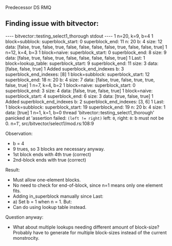 

Predecessor DS
RMQ


## Finding issue with bitvector:

---- bitvector::testing_select1_thorough stdout ----
1 n=20, k=9, b=4
1 block=subblock: superblock_start: 0 superblock_end: 11 n: 20 b: 4 size: 12 data: [false, true, false, true, false, false, false, false, true, false, false, true]
1     n=12, k=4, b=3
1     block=naive: superblock_start: 0 superblock_end: 8  size: 9 data: [false, true, false, true, false, false, false, false, true]
1     Last: 
1     block=lookup_table: superblock_start: 9 superblock_end: 11 size: 3 data: [false, false, true]
1     Added superblock_end_indexes b: 3 superblock_end_indexes: [8] 
1 block=subblock: superblock_start: 12 superblock_end: 18 n: 20 b: 4 size: 7 data: [false, true, false, true, true, false, true]
1     n=7, k=4, b=2
1     block=naive: superblock_start: 0 superblock_end: 3  size: 4 data: [false, true, false, true]
1     block=naive: superblock_start: 4 superblock_end: 6  size: 3 data: [true, false, true]
1     Added superblock_end_indexes b: 2 superblock_end_indexes: [3, 6] 
1 Last: 
1 block=subblock: superblock_start: 19 superblock_end: 19 n: 20 b: 4 size: 1 data: [true]
1     n=1, k=1, b=0
thread 'bitvector::testing_select1_thorough' panicked at 'assertion failed: `(left != right)`
  left: `0`,
 right: `0`: b must not be 0. n=1', src/bitvector/select1/mod.rs:108:9

Observation:
- b = 4
- 9 trues, so 3 blocks are necessary anyway.
- 1st block ends with 4th true (correct)
- 2nd-block ends with true (correct)

Result:
- Must allow one-element blocks.
- No need to check for end-of-block, since n=1 means only one element fits.
- Adding in_superblock manually since Last:
- a) Set b = 1 when n = 1.
But:
- Can do using lookup table instead.

Question anyway:
- What about multiple lookups needing different amount of block-size? Probably have to generate for multiple block-sizes instead of the current monstrocity.